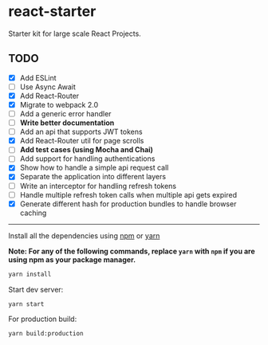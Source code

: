 # react-starter
Starter kit for large scale React Projects.

## TODO
- [x] Add ESLint
- [ ] Use Async Await
- [x] Add React-Router 
- [x] Migrate to webpack 2.0
- [ ] Add a generic error handler
- [ ] **Write better documentation**
- [ ] Add an api that supports JWT tokens
- [x] Add React-Router util for page scrolls
- [ ] **Add test cases (using Mocha and Chai)**
- [ ] Add support for handling authentications
- [x] Show how to handle a simple api request call
- [x] Separate the application into different layers
- [ ] Write an interceptor for handling refresh tokens
- [ ] Handle multiple refresh token calls when multiple api gets expired
- [x] Generate different hash for production bundles to handle browser caching

______

Install all the dependencies using [npm](https://www.npmjs.com/) or [yarn](https://yarnpkg.com/)

**Note: For any of the following commands, replace `yarn` with `npm` if you are using npm as your package manager.**

```bash
yarn install
```

Start dev server:

```bash
yarn start
```

For production build:

```bash
yarn build:production
```

